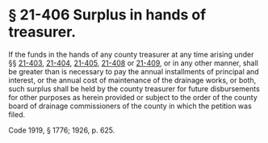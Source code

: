 # § 21-406 Surplus in hands of treasurer.

<p>If the funds in the hands of any county treasurer at any time arising under §§ <a href='http://law.lis.virginia.gov/vacode/21-403/'>21-403</a>, <a href='http://law.lis.virginia.gov/vacode/21-404/'>21-404</a>, <a href='http://law.lis.virginia.gov/vacode/21-405/'>21-405</a>, <a href='http://law.lis.virginia.gov/vacode/21-408/'>21-408</a> or <a href='http://law.lis.virginia.gov/vacode/21-409/'>21-409</a>, or in any other manner, shall be greater than is necessary to pay the annual installments of principal and interest, or the annual cost of maintenance of the drainage works, or both, such surplus shall be held by the county treasurer for future disbursements for other purposes as herein provided or subject to the order of the county board of drainage commissioners of the county in which the petition was filed.</p><p>Code 1919, § 1776; 1926, p. 625.</p>